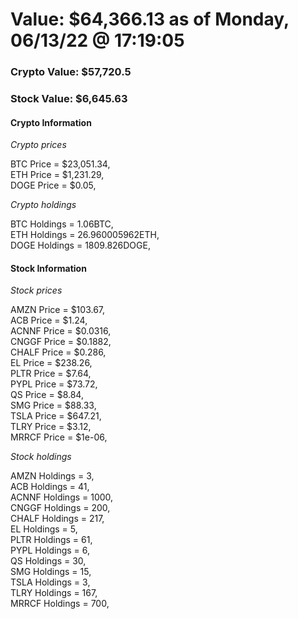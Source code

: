 # Value: $64,366.13 as of Monday, 06/13/22 @ 17:19:05 

### Crypto Value: $57,720.5

### Stock Value: $6,645.63

#### Crypto Information 
*Crypto prices* 

BTC Price = $23,051.34,  
ETH Price = $1,231.29,  
DOGE Price = $0.05,  


*Crypto holdings* 

BTC Holdings = 1.06BTC,  
ETH Holdings = 26.960005962ETH,  
DOGE Holdings = 1809.826DOGE,  


#### Stock Information 

*Stock prices* 

AMZN Price = $103.67,  
ACB Price = $1.24,  
ACNNF Price = $0.0316,  
CNGGF Price = $0.1882,  
CHALF Price = $0.286,  
EL Price = $238.26,  
PLTR Price = $7.64,  
PYPL Price = $73.72,  
QS Price = $8.84,  
SMG Price = $88.33,  
TSLA Price = $647.21,  
TLRY Price = $3.12,  
MRRCF Price = $1e-06,  


*Stock holdings* 

AMZN Holdings = 3,  
ACB Holdings = 41,  
ACNNF Holdings = 1000,  
CNGGF Holdings = 200,  
CHALF Holdings = 217,  
EL Holdings = 5,  
PLTR Holdings = 61,  
PYPL Holdings = 6,  
QS Holdings = 30,  
SMG Holdings = 15,  
TSLA Holdings = 3,  
TLRY Holdings = 167,  
MRRCF Holdings = 700,  


